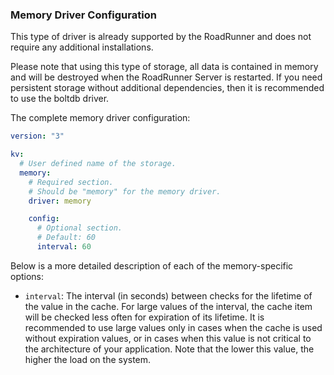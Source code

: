 ### Memory Driver Configuration

This type of driver is already supported by the RoadRunner and does not require
any additional installations.

Please note that using this type of storage, all
data is contained in memory and will be destroyed when the RoadRunner Server
is restarted. If you need persistent storage without additional dependencies,
then it is recommended to use the boltdb driver.

The complete memory driver configuration:

```yaml
version: "3"

kv:
  # User defined name of the storage.
  memory:
    # Required section.
    # Should be "memory" for the memory driver.
    driver: memory

    config:
      # Optional section.
      # Default: 60
      interval: 60
```

Below is a more detailed description of each of the memory-specific options:

- `interval`: The interval (in seconds) between checks for the lifetime of the
  value in the cache. For large values of the interval, the cache item will be
  checked less often for expiration of its lifetime. It is recommended to use
  large values only in cases when the cache is used without expiration values,
  or in cases when this value is not critical to the architecture of your
  application. Note that the lower this value, the higher the load on the
  system.